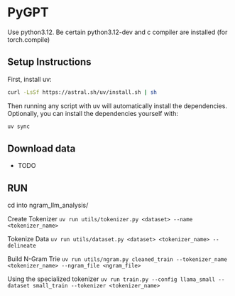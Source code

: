 # PyGPT

Use python3.12.
Be certain python3.12-dev and c compiler are installed (for torch.compile)

## Setup Instructions

First, install uv:
```bash
curl -LsSf https://astral.sh/uv/install.sh | sh
```

Then running any script with uv will automatically install the dependencies. Optionally, you can install the dependencies yourself with:

```bash
uv sync
```

## Download data
- TODO

## RUN
cd into ngram_llm_analysis/


Create Tokenizer
`uv run utils/tokenizer.py <dataset> --name <tokenizer_name>`

Tokenize Data
`uv run utils/dataset.py <dataset> <tokenizer_name> --delineate`

Build N-Gram Trie
`uv run utils/ngram.py cleaned_train --tokenizer_name <tokenizer_name> --ngram_file <ngram_file>`

Using the specialized tokenizer
`uv run train.py --config llama_small --dataset small_train --tokenizer <tokenizer_name>`


